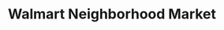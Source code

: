 ---
title: "Walmart Neighborhood Market"
url: /oklahoma-city/walmart-neighborhood-market-southwest-59th-street/
shop: Supermarkt
---